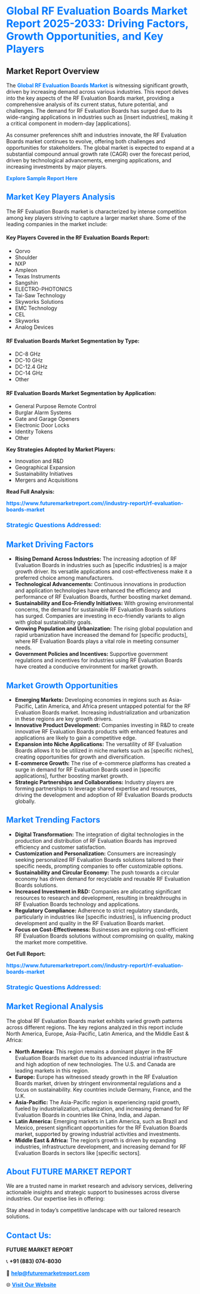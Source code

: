 <h1 style="color: #007BFF;">Global RF Evaluation Boards Market Report 2025-2033: Driving Factors, Growth Opportunities, and Key Players</h1>

<section id="overview">
<h2>Market Report Overview</h2>
<p>The <a href="https://www.futuremarketreport.com//industry-report/rf-evaluation-boards-market" style="color: #007BFF; text-decoration: none;"><strong>Global RF Evaluation Boards Market</strong></a> is witnessing significant growth, driven by increasing demand across various industries. This report delves into the key aspects of the RF Evaluation Boards market, providing a comprehensive analysis of its current status, future potential, and challenges. The demand for RF Evaluation Boards has surged due to its wide-ranging applications in industries such as [insert industries], making it a critical component in modern-day [applications].</p>
<p>As consumer preferences shift and industries innovate, the RF Evaluation Boards market continues to evolve, offering both challenges and opportunities for stakeholders. The global market is expected to expand at a substantial compound annual growth rate (CAGR) over the forecast period, driven by technological advancements, emerging applications, and increasing investments by major players.</p>
</section>

<section id="overview">
<p><a href="https://www.futuremarketreport.com//request-sample/reportId=76513" style="color: #007BFF; text-decoration: none;"><strong>Explore Sample Report Here</strong></a></p>
</section>

<section id="key-players">
<h2 style="color: #007BFF;">Market Key Players Analysis</h2>
<p>The RF Evaluation Boards market is characterized by intense competition among key players striving to capture a larger market share. Some of the leading companies in the market include:</p>
<h4>Key Players Covered in the RF Evaluation Boards Report:</h4>
<ul><li>Qorvo</li><li>Shoulder</li><li>NXP</li><li>Ampleon</li><li>Texas Instruments</li><li>Sangshin</li><li>ELECTRO-PHOTONICS</li><li>Tai-Saw Technology</li><li>Skyworks Solutions</li><li>EMC Technology</li><li>CEL</li><li>Skyworks</li><li>Analog Devices</li></ul>
<h4>RF Evaluation Boards Market Segmentation by Type:</h4>
<ul><li>DC-8 GHz</li><li>DC-10 GHz</li><li>DC-12.4 GHz</li><li>DC-14 GHz</li><li>Other</li></ul>

<h4>RF Evaluation Boards Market Segmentation by Application:</h4>
<ul><li>General Purpose Remote Control</li><li>Burglar Alarm Systems</li><li>Gate and Garage Openers</li><li>Electronic Door Locks</li><li>Identity Tokens</li><li>Other</li></ul>
<p><strong>Key Strategies Adopted by Market Players:</strong></p>
<ul>
<li>Innovation and R&D</li>
<li>Geographical Expansion</li>
<li>Sustainability Initiatives</li>
<li>Mergers and Acquisitions</li>
</ul>
</section>

<section>
<p><strong>Read Full Analysis: </strong></p><a href="https://www.futuremarketreport.com//industry-report/rf-evaluation-boards-market" style="color: #007BFF; text-decoration: none;"><strong>https://www.futuremarketreport.com//industry-report/rf-evaluation-boards-market</strong></a>
<h3 style="color: #007BFF;">Strategic Questions Addressed:</h3>
</section>

<section id="driving-factors">
<h2 style="color: #007BFF;">Market Driving Factors</h2>
<ul>
<li><strong>Rising Demand Across Industries:</strong> The increasing adoption of RF Evaluation Boards in industries such as [specific industries] is a major growth driver. Its versatile applications and cost-effectiveness make it a preferred choice among manufacturers.</li>
<li><strong>Technological Advancements:</strong> Continuous innovations in production and application technologies have enhanced the efficiency and performance of RF Evaluation Boards, further boosting market demand.</li>
<li><strong>Sustainability and Eco-Friendly Initiatives:</strong> With growing environmental concerns, the demand for sustainable RF Evaluation Boards solutions has surged. Companies are investing in eco-friendly variants to align with global sustainability goals.</li>
<li><strong>Growing Population and Urbanization:</strong> The rising global population and rapid urbanization have increased the demand for [specific products], where RF Evaluation Boards plays a vital role in meeting consumer needs.</li>
<li><strong>Government Policies and Incentives:</strong> Supportive government regulations and incentives for industries using RF Evaluation Boards have created a conducive environment for market growth.</li>
</ul>
</section>

<section id="growth-opportunities">
<h2 style="color: #007BFF;">Market Growth Opportunities</h2>
<ul>
<li><strong>Emerging Markets:</strong> Developing economies in regions such as Asia-Pacific, Latin America, and Africa present untapped potential for the RF Evaluation Boards market. Increasing industrialization and urbanization in these regions are key growth drivers.</li>
<li><strong>Innovative Product Development:</strong> Companies investing in R&D to create innovative RF Evaluation Boards products with enhanced features and applications are likely to gain a competitive edge.</li>
<li><strong>Expansion into Niche Applications:</strong> The versatility of RF Evaluation Boards allows it to be utilized in niche markets such as [specific niches], creating opportunities for growth and diversification.</li>
<li><strong>E-commerce Growth:</strong> The rise of e-commerce platforms has created a surge in demand for RF Evaluation Boards used in [specific applications], further boosting market growth.</li>
<li><strong>Strategic Partnerships and Collaborations:</strong> Industry players are forming partnerships to leverage shared expertise and resources, driving the development and adoption of RF Evaluation Boards products globally.</li>
</ul>
</section>

<section id="trending-factors">
<h2 style="color: #007BFF;">Market Trending Factors</h2>
<ul>
<li><strong>Digital Transformation:</strong> The integration of digital technologies in the production and distribution of RF Evaluation Boards has improved efficiency and customer satisfaction.</li>
<li><strong>Customization and Personalization:</strong> Consumers are increasingly seeking personalized RF Evaluation Boards solutions tailored to their specific needs, prompting companies to offer customizable options.</li>
<li><strong>Sustainability and Circular Economy:</strong> The push towards a circular economy has driven demand for recyclable and reusable RF Evaluation Boards solutions.</li>
<li><strong>Increased Investment in R&D:</strong> Companies are allocating significant resources to research and development, resulting in breakthroughs in RF Evaluation Boards technology and applications.</li>
<li><strong>Regulatory Compliance:</strong> Adherence to strict regulatory standards, particularly in industries like [specific industries], is influencing product development and quality in the RF Evaluation Boards market.</li>
<li><strong>Focus on Cost-Effectiveness:</strong> Businesses are exploring cost-efficient RF Evaluation Boards solutions without compromising on quality, making the market more competitive.</li>
</ul>
</section>

<section>
<p><strong>Get Full Report: </strong></p><a href="https://www.futuremarketreport.com//industry-report/rf-evaluation-boards-market" style="color: #007BFF; text-decoration: none;"><strong>https://www.futuremarketreport.com//industry-report/rf-evaluation-boards-market</strong></a>
<h3 style="color: #007BFF;">Strategic Questions Addressed:</h3>
</section>


<section id="regional-analysis">
<h2 style="color: #007BFF;">Market Regional Analysis</h2>
<p>The global RF Evaluation Boards market exhibits varied growth patterns across different regions. The key regions analyzed in this report include North America, Europe, Asia-Pacific, Latin America, and the Middle East & Africa:</p>
<ul>
<li><strong>North America:</strong> This region remains a dominant player in the RF Evaluation Boards market due to its advanced industrial infrastructure and high adoption of new technologies. The U.S. and Canada are leading markets in this region.</li>
<li><strong>Europe:</strong> Europe has witnessed steady growth in the RF Evaluation Boards market, driven by stringent environmental regulations and a focus on sustainability. Key countries include Germany, France, and the U.K.</li>
<li><strong>Asia-Pacific:</strong> The Asia-Pacific region is experiencing rapid growth, fueled by industrialization, urbanization, and increasing demand for RF Evaluation Boards in countries like China, India, and Japan.</li>
<li><strong>Latin America:</strong> Emerging markets in Latin America, such as Brazil and Mexico, present significant opportunities for the RF Evaluation Boards market, supported by growing industrial activities and investments.</li>
<li><strong>Middle East & Africa:</strong> The region’s growth is driven by expanding industries, infrastructure development, and increasing demand for RF Evaluation Boards in sectors like [specific sectors].</li>
</ul>
</section>

<footer>
<h2 style="color: #007BFF;">About FUTURE MARKET REPORT</h2>
<p>We are a trusted name in market research and advisory services, delivering actionable insights and strategic support to businesses across diverse industries. Our expertise lies in offering:</p>

<p>Stay ahead in today’s competitive landscape with our tailored research solutions.</p>

<h2 style="color: #007BFF;">Contact Us:</h2>
<p><strong>FUTURE MARKET REPORT</strong></p>
<p>📞 <strong>+91 (883) 074-8030</strong></p>
<p>📧 <strong><a href="mailto:help@futuremarketreport.com" style="color: #007BFF;">help@futuremarketreport.com</a></strong></p>
<p>🌐 <strong><a href="https://www.futuremarketreport.com/" style="color: #007BFF;">Visit Our Website</a></strong></p>
</footer>